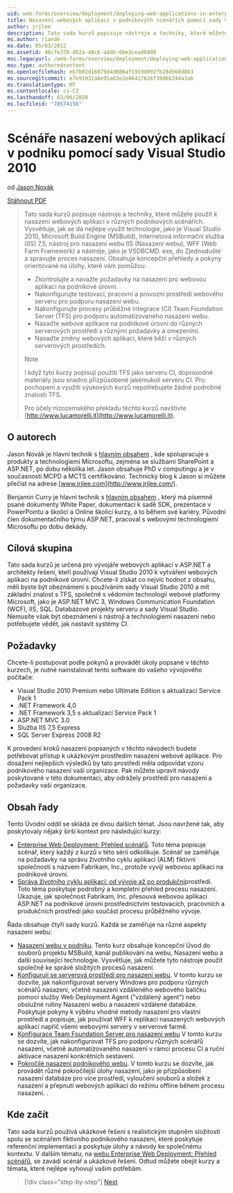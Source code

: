 ```yaml
---
uid: web-forms/overview/deployment/deploying-web-applications-in-enterprise-scenarios/deploying-web-applications-in-enterprise-scenarios
title: Nasazení webových aplikací v podnikových scénářích pomocí sady Visual Studio 2010 | Microsoft Docs
author: jrjlee
description: Tato sada kurzů popisuje nástroje a techniky, které můžete použít k nasazení webových aplikací v různých podnikových scénářích. Vysvětluje, jak dosáhnout nejlepšího použití...
ms.author: riande
ms.date: 05/03/2012
ms.assetid: 48cfe378-d62a-48c6-a4db-6be3cead6898
msc.legacyurl: /web-forms/overview/deployment/deploying-web-applications-in-enterprise-scenarios/deploying-web-applications-in-enterprise-scenarios
msc.type: authoredcontent
ms.openlocfilehash: eb7b82d16079d4d086af1919d092fb28db60d8b3
ms.sourcegitcommit: e7e91932a6e91a63e2e46417626f39d6b244a3ab
ms.translationtype: MT
ms.contentlocale: cs-CZ
ms.lasthandoff: 03/06/2020
ms.locfileid: "78574156"
---
```

# <a name="deploying-web-applications-in-enterprise-scenarios-using-visual-studio-2010"></a>Scénáře nasazení webových aplikací v podniku pomocí sady Visual Studio 2010

od [Jason Novák](https://github.com/jrjlee)

[Stáhnout PDF](https://msdnshared.blob.core.windows.net/media/MSDNBlogsFS/prod.evol.blogs.msdn.com/CommunityServer.Blogs.Components.WeblogFiles/00/00/00/63/56/8130.DeployingWebAppsInEnterpriseScenarios.pdf)

> Tato sada kurzů popisuje nástroje a techniky, které můžete použít k nasazení webových aplikací v různých podnikových scénářích. Vysvětluje, jak se dá nejlépe využít technologie, jako je Visual Studio 2010, Microsoft Build Engine (MSBuild), Internetová informační služba (IIS) 7,5, nástroj pro nasazení webu IIS (Nasazení webu), WFF (Web Farm Framework) a nástroje, jako je VSDBCMD. exe, do Zjednodušte a spravujte proces nasazení. Obsahuje koncepční přehledy a pokyny orientované na úlohy, které vám pomůžou:
> 
> - Zkontrolujte a navažte požadavky na nasazení pro webovou aplikaci na podnikové úrovni.
> - Nakonfigurujte testovací, pracovní a provozní prostředí webového serveru pro podporu nasazení webu.
> - Nakonfigurujte procesy průběžné integrace (CI) Team Foundation Server (TFS) pro podporu automatizovaného nasazení webu.
> - Nasaďte webové aplikace na podnikové úrovni do různých serverových prostředí s různými požadavky a omezeními.
> - Nasaďte změny webových aplikací, které běží v různých serverových prostředích.
> 
> > [!NOTE]
> > I když tyto kurzy popisují použití TFS jako serveru CI, doprovodné materiály jsou snadno přizpůsobené jakémukoli serveru CI. Pro pochopení a využití výukových kurzů nepotřebujete žádné podrobné znalosti TFS.
> 
> 
> Pro účely nizozemského překladu těchto kurzů navštivte [http://www.lucamorelli.it](http://www.lucamorelli.it).

## <a name="about-the-authors"></a>O autorech

Jason Novák je hlavní technik s [hlavním obsahem](http://www.contentmaster.com/) , kde spolupracuje s produkty a technologiemi Microsoftu, zejména se službami SharePoint a ASP.NET, po dobu několika let. Jason obsahuje PhD v computingu a je v současnosti MCPD a MCTS certifikováno. Technický blog k Jason si můžete přečíst na adrese [www.jrjlee.com](http://www.jrjlee.com/).

Benjamin Curry je hlavní technik s [hlavním obsahem](http://www.contentmaster.com/) , který má písemně psané dokumenty White Paper, dokumentaci k sadě SDK, prezentace v PowerPointu a školicí a Online školicí kurzy, a to během své kariéry. Původní člen dokumentačního týmu ASP.NET, pracoval s webovými technologiemi Microsoftu po dobu dekády.

## <a name="target-audience"></a>Cílová skupina

Tato sada kurzů je určená pro vývojáře webových aplikací v ASP.NET a architekty řešení, kteří používají Visual Studio 2010 k vytváření webových aplikací na podnikové úrovni. Chcete-li získat co nejvíc hodnot z obsahu, měli byste být obeznámeni s používáním sady Visual Studio 2010 a mít základní znalost s TFS, společně s vědomím technologií webové platformy Microsoft, jako je ASP.NET MVC 3, Windows Communication Foundation (WCF), IIS, SQL. Databázové projekty serveru a sady Visual Studio. Nemusíte však být obeznámeni s nástroji a technologiemi nasazení nebo potřebujete vědět, jak nastavit systémy CI.

## <a name="requirements"></a>Požadavky

Chcete-li postupovat podle pokynů a provádět úkoly popsané v těchto kurzech, je nutné nainstalovat tento software do vašeho vývojového počítače:

- Visual Studio 2010 Premium nebo Ultimate Edition s aktualizací Service Pack 1
- .NET Framework 4,0
- .NET Framework 3,5 s aktualizací Service Pack 1
- ASP.NET MVC 3.0
- Služba IIS 7,5 Express
- SQL Server Express 2008 R2

K provedení kroků nasazení popsaných v těchto návodech budete potřebovat přístup k ukázkovým prostředím nasazení webové aplikace. Pro dosažení nejlepších výsledků by tato prostředí měla odpovídat vzoru podnikového nasazení vaší organizace. Pak můžete upravit návody poskytované v této dokumentaci, aby odrážely prostředí pro nasazení a požadavky vaší organizace.

## <a name="series-contents"></a>Obsah řady

Tento Úvodní oddíl se skládá ze dvou dalších témat. Jsou navržené tak, aby poskytovaly nějaký širší kontext pro následující kurzy:

- [Enterprise Web Deployment: Přehled scénářů](enterprise-web-deployment-scenario-overview.md). Toto téma popisuje scénář, který každý z kurzů v této sérii odkolíkuje. Scénář se zaměřuje na požadavky na správu životního cyklu aplikací (ALM) fiktivní společnosti s názvem Fabrikam, Inc., protože vyvíjí webovou aplikaci na podnikové úrovni.
- [Správa životního cyklu aplikací: od vývoje až po produkční](application-lifecycle-management-from-development-to-production.md)prostředí. Toto téma poskytuje podrobný a kompletní přehled procesu nasazení. Ukazuje, jak společnost Fabrikam, Inc. přesouvá webovou aplikaci ASP.NET na podnikové úrovni prostřednictvím testovacích, pracovních a produkčních prostředí jako součást procesu průběžného vývoje.

Řada obsahuje čtyři sady kurzů. Každá se zaměřuje na různé aspekty nasazení webu:

- [Nasazení webu v podniku](../web-deployment-in-the-enterprise/web-deployment-in-the-enterprise.md). Tento kurz obsahuje koncepční Úvod do souborů projektu MSBuild, kanál publikování na webu, Nasazení webu a další související technologie. Vysvětluje, jak můžete tyto nástroje použít společně ke správě složitých procesů nasazení.
- [Konfigurují se serverová prostředí pro nasazení webu](../configuring-server-environments-for-web-deployment/configuring-server-environments-for-web-deployment.md). V tomto kurzu se dozvíte, jak nakonfigurovat servery Windows pro podporu různých scénářů nasazení, včetně nasazení vzdáleného webového balíčku pomocí služby Web Deployment Agent ("vzdálený agent") nebo obslužné rutiny Nasazení webu a nasazení vzdálené databáze. Poskytuje pokyny k výběru vhodné metody nasazení pro vlastní prostředí a popisuje, jak používat WFF k replikaci nasazených webových aplikací napříč všemi webovými servery v serverové farmě.
- [Konfigurace Team Foundation Server pro nasazení webu](../configuring-team-foundation-server-for-web-deployment/configuring-team-foundation-server-for-web-deployment.md) V tomto kurzu se dozvíte, jak nakonfigurovat TFS pro podporu různých scénářů nasazení, včetně automatizovaného nasazení v rámci procesu CI a ruční aktivace nasazení konkrétních sestavení.
- [Pokročilé nasazení podnikového webu](../advanced-enterprise-web-deployment/advanced-enterprise-web-deployment.md). V tomto kurzu se dozvíte, jak provádět různé pokročilejší úlohy nasazení, jako je přizpůsobení nasazení databáze pro více prostředí, vyloučení souborů a složek z nasazení a přepnutí webových aplikací do režimu offline během procesu nasazení. .

## <a name="where-to-start"></a>Kde začít

Tato sada kurzů používá ukázkové řešení s realistickým stupněm složitosti spolu se scénářem fiktivního podnikového nasazení, které poskytuje referenční implementaci a poskytuje úlohy a návody ke společnému kontextu. V dalším tématu, na [webu Enterprise Web Deployment: Přehled scénářů](enterprise-web-deployment-scenario-overview.md), se zavádí scénář a ukázkové řešení. Odtud můžete obejít kurzy a témata, které nejlépe vyhovují vašim potřebám.

> [!div class="step-by-step"]
> [Next](enterprise-web-deployment-scenario-overview.md)
